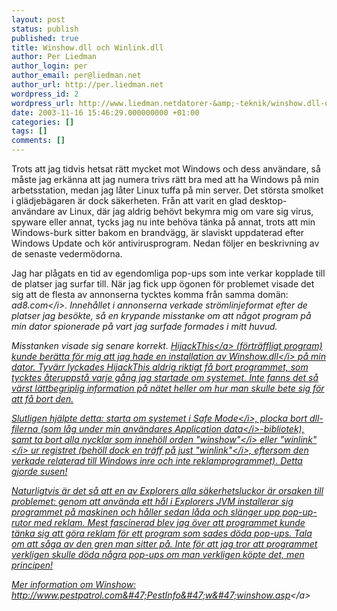 ```yaml
---
layout: post
status: publish
published: true
title: Winshow.dll och Winlink.dll
author: Per Liedman
author_login: per
author_email: per@liedman.net
author_url: http://per.liedman.net
wordpress_id: 2
wordpress_url: http://www.liedman.netdatorer-&amp;-teknik/winshow.dll-och-winlink.dll/
date: 2003-11-16 15:46:29.000000000 +01:00
categories: []
tags: []
comments: []
---
```

Trots att jag tidvis hetsat r&auml;tt mycket mot Windows och dess anv&auml;ndare, s&aring; m&aring;ste jag erk&auml;nna att jag numera trivs r&auml;tt bra med att ha Windows p&aring; min arbetsstation, medan jag l&aring;ter Linux tuffa p&aring; min server. Det st&ouml;rsta smolket i gl&auml;djeb&auml;garen &auml;r dock s&auml;kerheten. Fr&aring;n att varit en glad desktop-anv&auml;ndare av Linux, d&auml;r jag aldrig beh&ouml;vt bekymra mig om vare sig virus, spyware eller annat, tycks jag nu inte beh&ouml;va t&auml;nka p&aring; annat, trots att min Windows-burk sitter bakom en brandv&auml;gg, &auml;r slaviskt uppdaterad efter Windows Update och k&ouml;r antivirusprogram. Nedan f&ouml;ljer en beskrivning av de senaste vederm&ouml;dorna.

Jag har pl&aring;gats en tid av egendomliga pop-ups som inte verkar kopplade till de platser jag surfar till. N&auml;r jag fick upp &ouml;gonen f&ouml;r problemet visade det sig att de flesta av annonserna tycktes komma fr&aring;n samma dom&auml;n: <i>ad8.com<&#47;i>. Inneh&aring;llet i annonserna verkade str&ouml;mlinjeformat efter de platser jag bes&ouml;kte, s&aring; en krypande misstanke om att n&aring;got program p&aring; min dator spionerade p&aring; vart jag surfade formades i mitt huvud.

Misstanken visade sig senare korrekt. <a href="http:&#47;&#47;mjc1.com&#47;mirror&#47;hjt&#47;">HijackThis<&#47;a> (f&ouml;rtr&auml;ffligt program) kunde ber&auml;tta f&ouml;r mig att jag hade en installation av <i>Winshow.dll<&#47;i> p&aring; min dator. Tyv&auml;rr lyckades HijackThis aldrig riktigt f&aring; bort programmet, som tycktes &aring;teruppst&aring; varje g&aring;ng jag startade om systemet. Inte fanns det s&aring; v&auml;rst l&auml;ttbegriplig information p&aring; n&auml;tet heller om hur man skulle bete sig f&ouml;r att f&aring; bort den.

Slutligen hj&auml;lpte detta: starta om systemet i <i>Safe Mode<&#47;i>, plocka bort dll-filerna (som l&aring;g under min anv&auml;ndares <i>Application data<&#47;i>-bibliotek), samt ta bort alla nycklar som inneh&ouml;ll orden <i>"winshow"<&#47;i> eller <i>"winlink"<&#47;i> ur registret (beh&ouml;ll dock en tr&auml;ff p&aring; just <i>"winlink"<&#47;i>, eftersom den verkade relaterad till Windows inre och inte reklamprogrammet). Detta gjorde susen!

Naturligtvis &auml;r det s&aring; att en av Explorers alla s&auml;kerhetsluckor &auml;r orsaken till problemet: genom att anv&auml;nda ett h&aring;l i Explorers JVM installerar sig programmet p&aring; maskinen och h&aring;ller sedan l&aring;da och sl&auml;nger upp pop-up-rutor med reklam. Mest fascinerad blev jag &ouml;ver att programmet kunde t&auml;nka sig att g&ouml;ra reklam f&ouml;r ett program som sades d&ouml;da pop-ups. Tala om att s&aring;ga av den gren man sitter p&aring;. Inte f&ouml;r att jag tror att programmet verkligen skulle d&ouml;da n&aring;gra pop-ups om man verkligen k&ouml;pte det, men principen!

Mer information om Winshow: <a href="http:&#47;&#47;www.pestpatrol.com&#47;PestInfo&#47;w&#47;winshow.asp">http:&#47;&#47;www.pestpatrol.com&#47;PestInfo&#47;w&#47;winshow.asp<&#47;a>
